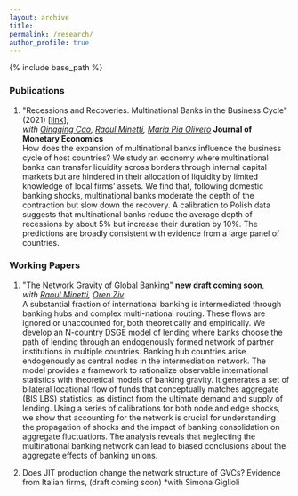 ```yaml
---
layout: archive
title: 
permalink: /research/
author_profile: true
---
```


{% include base_path %}

### Publications

  1. "Recessions and Recoveries. Multinational Banks in the Business Cycle" (2021) [<a href="https://www.sciencedirect.com/science/article/abs/pii/S0304393220300015" target="_blank">link</a>],  
*with <a href="https://qingqingcao.weebly.com/" target="_blank">Qingqing Cao</a>, <a href="https://raoulminetti.weebly.com/" target="_blank">Raoul Minetti</a>, <a href="https://www.lebow.drexel.edu/people/mariaolivero" target="_blank">Maria Pia Olivero</a>* **Journal of Monetary Economics**  
How does the expansion of multinational banks influence the business cycle of host countries? We study an economy where multinational banks can transfer liquidity across borders through internal capital markets but are hindered in their allocation of liquidity by limited knowledge of local firms’ assets. We find that, following domestic banking shocks, multinational banks moderate the depth of the contraction but slow down the recovery. A calibration to Polish data suggests that multinational banks reduce the average depth of recessions by about 5% but increase their duration by 10%. The predictions are broadly consistent with evidence from a large panel of countries.

### Working Papers

  1. "The Network Gravity of Global Banking" **new draft coming soon**,  
*with <a href="https://raoulminetti.weebly.com/" target="_blank">Raoul Minetti</a>, <a href="https://orenziv.org/" target="_blank">Oren Ziv</a>*  
A substantial fraction of international banking is intermediated through banking hubs and complex multi-national routing. These flows are ignored or unaccounted for, both theoretically and empirically. We develop an N-country DSGE model of lending where banks choose the path of lending through an endogenously formed network of partner institutions in multiple countries. Banking hub countries arise endogenously as central nodes in the intermediation network. The model provides a framework to rationalize observable international statistics with theoretical models of banking gravity. It generates a set of bilateral locational flow of funds that conceptually matches aggregate (BIS LBS) statistics, as distinct from the ultimate demand and supply of lending. Using a series of calibrations for both node and edge shocks, we show that accounting for the network is crucial for understanding the propagation of shocks and the impact of banking consolidation on aggregate fluctuations. The analysis reveals that neglecting the multinational banking network can lead to biased conclusions about the aggregate effects of banking unions.

  2. Does JIT production change the network structure of GVCs? Evidence from Italian firms, (draft coming soon)
*with Simona Giglioli 


